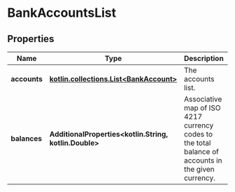
# BankAccountsList

## Properties
Name | Type | Description | Notes
------------ | ------------- | ------------- | -------------
**accounts** | [**kotlin.collections.List&lt;BankAccount&gt;**](BankAccount.md) | The accounts list. | 
**balances** | **AdditionalProperties&lt;kotlin.String, kotlin.Double&gt;** | Associative map of ISO 4217 currency codes to the total balance of accounts in the given currency. | 



